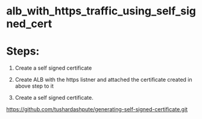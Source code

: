 # alb_with_https_traffic_using_self_signed_cert

Steps:
======
1. Create a self signed certificate
2. Create ALB with the https listner and attached the certificate created in above step to it


1. Create a self signed certificate.

https://github.com/tushardashpute/generating-self-signed-certificate.git
